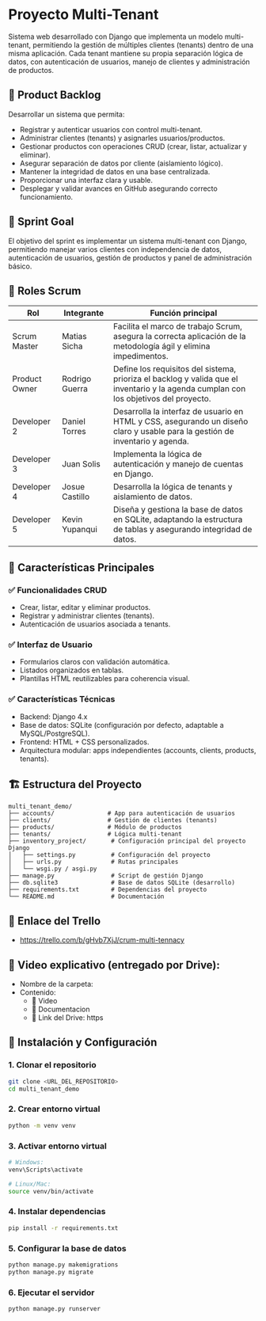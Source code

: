 # Proyecto Multi-Tenant
Sistema web desarrollado con Django que implementa un modelo multi-tenant, permitiendo la gestión de múltiples clientes (tenants) dentro de una misma aplicación. Cada tenant mantiene su propia separación lógica de datos, con autenticación de usuarios, manejo de clientes y administración de productos.

## 🎯 Product Backlog
Desarrollar un sistema que permita:
 - Registrar y autenticar usuarios con control multi-tenant.
 - Administrar clientes (tenants) y asignarles usuarios/productos.
 - Gestionar productos con operaciones CRUD (crear, listar, actualizar y eliminar).
 - Asegurar separación de datos por cliente (aislamiento lógico).
 - Mantener la integridad de datos en una base centralizada.
 - Proporcionar una interfaz clara y usable.
 - Desplegar y validar avances en GitHub asegurando correcto funcionamiento.

## 🎯 Sprint Goal
El objetivo del sprint es implementar un sistema multi-tenant con Django, permitiendo manejar varios clientes con independencia de datos, autenticación de usuarios, gestión de productos y panel de administración básico.

## 👥 Roles Scrum
| Rol            | Integrante           | Función principal                                                                                                                         |
|----------------|----------------------|-------------------------------------------------------------------------------------------------------------------------------------------------------------------|
| Scrum Master   | Matias Sicha    | Facilita el marco de trabajo Scrum, asegura la correcta aplicación de la metodología ágil y elimina impedimentos.      |
| Product Owner  | Rodrigo Guerra      | Define los requisitos del sistema, prioriza el backlog y valida que el inventario y la agenda cumplan con los objetivos del proyecto.      |
| Developer 2    | Daniel Torres      | Desarrolla la interfaz de usuario en HTML y CSS, asegurando un diseño claro y usable para la gestión de inventario y agenda.   |
| Developer 3    | Juan Solis    | Implementa la lógica de autenticación y manejo de cuentas en Django. |
| Developer 4    | Josue Castillo  | Desarrolla la lógica de tenants y aislamiento de datos.     |
| Developer 5    | Kevin Yupanqui  | Diseña y gestiona la base de datos en SQLite, adaptando la estructura de tablas y asegurando integridad de datos. |

## 🎯 Características Principales
### ✅ **Funcionalidades CRUD**
 - Crear, listar, editar y eliminar productos.
 - Registrar y administrar clientes (tenants).
 - Autenticación de usuarios asociada a tenants.

### ✅ **Interfaz de Usuario**
 - Formularios claros con validación automática.
 - Listados organizados en tablas.
 - Plantillas HTML reutilizables para coherencia visual.

### ✅ **Características Técnicas**
 - Backend: Django 4.x
 - Base de datos: SQLite (configuración por defecto, adaptable a MySQL/PostgreSQL).
 - Frontend: HTML + CSS personalizados.
 - Arquitectura modular: apps independientes (accounts, clients, products, tenants).

## 🏗️ Estructura del Proyecto

```
multi_tenant_demo/
├── accounts/               # App para autenticación de usuarios
├── clients/                # Gestión de clientes (tenants)
├── products/               # Módulo de productos
├── tenants/                # Lógica multi-tenant
├── inventory_project/       # Configuración principal del proyecto Django
│   ├── settings.py          # Configuración del proyecto
│   ├── urls.py              # Rutas principales
│   └── wsgi.py / asgi.py
├── manage.py                # Script de gestión Django
├── db.sqlite3               # Base de datos SQLite (desarrollo)
├── requirements.txt         # Dependencias del proyecto
└── README.md                # Documentación
```
## 🔗 Enlace del Trello
 - https://trello.com/b/gHvb7XjJ/crum-multi-tennacy

## 🎥 Video explicativo (entregado por Drive):
- Nombre de la carpeta:
- Contenido:
  - 🎥 Video
  - 📄 Documentacion
  - 🔗 Link del Drive: https

## 🚀 Instalación y Configuración

### 1. **Clonar el repositorio**
```bash
git clone <URL_DEL_REPOSITORIO>
cd multi_tenant_demo
```

### 2. **Crear entorno virtual**
```bash
python -m venv venv
```

### 3. **Activar entorno virtual**
```bash
# Windows:
venv\Scripts\activate

# Linux/Mac:
source venv/bin/activate
```

### 4. **Instalar dependencias**
```bash
pip install -r requirements.txt
```

### 5. **Configurar la base de datos**
```bash
python manage.py makemigrations
python manage.py migrate
```

### 6. **Ejecutar el servidor**
```bash
python manage.py runserver
```
